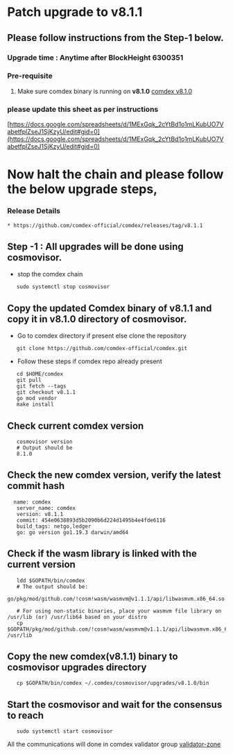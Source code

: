 # Patch upgrade to v8.1.1

## Please follow instructions from the Step-1 below.

### Upgrade time : Anytime after BlockHeight 6300351 

### Pre-requisite
1. Make sure comdex binary is running on **v8.1.0** [comdex v8.1.0](https://github.com/comdex-official/networks/blob/main/mainnet/09_v8.1.0_Mainet_Upgrade.md)


### please update this sheet as per instructions

   [https://docs.google.com/spreadsheets/d/1MExGqk_2cYtBd1o1mLKubUO7VabetfplZseJ1SjKzyU/edit#gid=0](https://docs.google.com/spreadsheets/d/1MExGqk_2cYtBd1o1mLKubUO7VabetfplZseJ1SjKzyU/edit#gid=0)
    
# Now halt the chain and please follow the below upgrade steps, 

### Release Details
    * https://github.com/comdex-official/comdex/releases/tag/v8.1.1
    
## Step -1 : All upgrades will be done using cosmovisor.

* stop the comdex chain

```shell
   sudo systemctl stop cosmovisor
```

## Copy the updated Comdex binary of v8.1.1 and copy it in v8.1.0 directory of cosmovisor.

* Go to comdex directory if present else clone the repository

```shell
   git clone https://github.com/comdex-official/comdex.git
```

* Follow these steps if comdex repo already present

```shell
   cd $HOME/comdex
   git pull
   git fetch --tags
   git checkout v8.1.1
   go mod vendor
   make install
```

## Check current comdex version
```shell
   cosmovisor version
   # Output should be
   8.1.0
```

## Check the new comdex version, verify the latest commit hash

```shell
  name: comdex
   server_name: comdex
   version: v8.1.1
   commit: 454e0638893d5b2090b6d224d1495b4e4fde6116
   build_tags: netgo,ledger
   go: go version go1.19.3 darwin/amd64

```

## Check if the wasm library is linked with the current version 

```shell
   ldd $GOPATH/bin/comdex
   # The output should be:
   go/pkg/mod/github.com/!cosm!wasm/wasmvm@v1.1.1/api/libwasmvm.x86_64.so

   # For using non-static binaries, place your wasmvm file library on /usr/lib (or) /usr/lib64 based on your distro
   cp $GOPATH/pkg/mod/github.com/!cosm!wasm/wasmvm@v1.1.1/api/libwasmvm.x86_64.so /usr/lib
```


## Copy the new comdex(v8.1.1) binary to cosmovisor upgrades directory

```shell
   cp $GOPATH/bin/comdex ~/.comdex/cosmovisor/upgrades/v8.1.0/bin
```

## Start the cosmovisor and wait for the consensus to reach

```shell
   sudo systemctl start cosmovisor
```

All the communications will done in comdex validator group [validator-zone](https://discord.com/channels/890929797318967416/891998323416907786)
